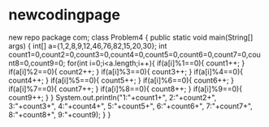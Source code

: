 # newcodingpage
new repo
package com;
class Problem4 {
	public static void main(String[] args) {
		int[] a={1,2,8,9,12,46,76,82,15,20,30};
		int count1=0,count2=0,count3=0,count4=0,count5=0,count6=0,count7=0,count8=0,count9=0;
		for(int i=0;i<a.length;i++){
			if(a[i]%1==0){
				count1++;
			}
			if(a[i]%2==0){
				count2++;
			}
			if(a[i]%3==0){
				count3++;
			}
			if(a[i]%4==0){
				count4++;
			}
			if(a[i]%5==0){
				count5++;
			}
			if(a[i]%6==0){
				count6++;
			}
			if(a[i]%7==0){
				count7++;
			}
			if(a[i]%8==0){
				count8++;
			}
			if(a[i]%9==0){
				count9++;
			}
		}
		System.out.println("1:"+count1+", 2:"+count2+", 3:"+count3+", 4:"+count4+", 5:"+count5+", 6:"+count6+", 7:"+count7+", 8:"+count8+", 9:"+count9);
	}
}


